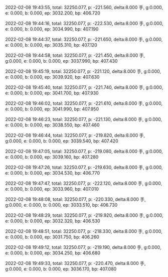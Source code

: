 2022-02-08 19:43:55, total: 32250.077, p: -221.560, delta:8.000 手, g:0.000, e: 0.000, b: 0.000, ep: 3032.200, bp: 406.720

2022-02-08 19:44:16, total: 32250.077, p: -222.530, delta:8.000 手, g:0.000, e: 0.000, b: 0.000, ep: 3034.990, bp: 407.190

2022-02-08 19:44:37, total: 32250.077, p: -221.650, delta:8.000 手, g:0.000, e: 0.000, b: 0.000, ep: 3035.310, bp: 407.120

2022-02-08 19:44:58, total: 32250.077, p: -221.450, delta:8.000 手, g:0.000, e: 0.000, b: 0.000, ep: 3037.990, bp: 407.430

2022-02-08 19:45:19, total: 32250.077, p: -221.120, delta:8.000 手, g:0.000, e: 0.000, b: 0.000, ep: 3039.920, bp: 407.630

2022-02-08 19:45:40, total: 32250.077, p: -221.740, delta:8.000 手, g:0.000, e: 0.000, b: 0.000, ep: 3041.700, bp: 407.930

2022-02-08 19:46:02, total: 32250.077, p: -221.610, delta:8.000 手, g:0.000, e: 0.000, b: 0.000, ep: 3041.990, bp: 407.950

2022-02-08 19:46:23, total: 32250.077, p: -221.130, delta:8.000 手, g:0.000, e: 0.000, b: 0.000, ep: 3038.550, bp: 407.460

2022-02-08 19:46:44, total: 32250.077, p: -219.820, delta:8.000 手, g:0.000, e: 0.000, b: 0.000, ep: 3039.540, bp: 407.420

2022-02-08 19:47:05, total: 32250.077, p: -219.080, delta:8.000 手, g:0.000, e: 0.000, b: 0.000, ep: 3039.160, bp: 407.280

2022-02-08 19:47:26, total: 32250.077, p: -219.630, delta:8.000 手, g:0.000, e: 0.000, b: 0.000, ep: 3034.530, bp: 406.770

2022-02-08 19:47:47, total: 32250.077, p: -222.120, delta:8.000 手, g:0.000, e: 0.000, b: 0.000, ep: 3033.960, bp: 407.010

2022-02-08 19:48:08, total: 32250.077, p: -220.330, delta:8.000 手, g:0.000, e: 0.000, b: 0.000, ep: 3033.510, bp: 406.730

2022-02-08 19:48:29, total: 32250.077, p: -219.920, delta:8.000 手, g:0.000, e: 0.000, b: 0.000, ep: 3032.320, bp: 406.530

2022-02-08 19:48:51, total: 32250.077, p: -218.330, delta:8.000 手, g:0.000, e: 0.000, b: 0.000, ep: 3031.750, bp: 406.260

2022-02-08 19:49:12, total: 32250.077, p: -219.190, delta:8.000 手, g:0.000, e: 0.000, b: 0.000, ep: 3034.250, bp: 406.680

2022-02-08 19:49:33, total: 32250.077, p: -220.470, delta:8.000 手, g:0.000, e: 0.000, b: 0.000, ep: 3036.170, bp: 407.080